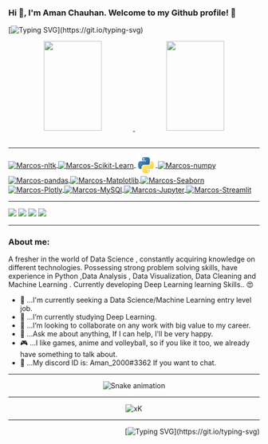 <!---
Aman-web2000/Aman-web2000 is a ✨ special ✨ repository because its `README.md` (this file) appears on your GitHub profile.
You can click the Preview link to take a look at your changes.
--->


<div align="left">

### Hi :wave:, I'm Aman Chauhan. Welcome to my Github profile! :vulcan_salute:	
  
[![Typing SVG](https://readme-typing-svg.herokuapp.com?font=Cheltenham+Condensed+Bold&color=AF69F7&lines=Passionate+about+Data;Interested+in;Artificial+Intelligence;Data+Science;Mathematics+and+Statistics.)](https://git.io/typing-svg)

<div align="center">
  <a href="https://linktr.ee/marcos_hsq">
  <img height="180em" width="48%" src="https://github-readme-stats.vercel.app/api?username=Aman-web2000&show_icons=true&theme=tokyonight&include_all_commits=true&count_private=true"/>
  <img height="180em" width="48%" src="https://github-readme-stats.vercel.app/api/top-langs/?username=Aman-web2000&layout=compact&langs_count=7&theme=tokyonight"/>   
<div style="display: inline_block"><br>
</div>
 <hr>

<div align="left">
<img align="center" alt="Marcos-nltk" height="40" width="40" src="https://www.google.com/url?sa=i&url=https%3A%2F%2Fpython.plainenglish.io%2Fintroduction-to-nltk-library-in-python-6fa729b54ad&psig=AOvVaw0JccQNTSAvAn4R6H8cpsbn&ust=1648536776644000&source=images&cd=vfe&ved=0CAsQjRxqFwoTCJCWsJmc6PYCFQAAAAAdAAAAABAD" />
<img align="center" alt="Marcos-Scikit-Learn" height="40" width="40" src="https://www.google.com/url?sa=i&url=https%3A%2F%2Fcommons.wikimedia.org%2Fwiki%2FFile%3AScikit_learn_logo_small.svg&psig=AOvVaw0-Q8RmTaKQWPdsaOfu-yaa&ust=1648536832057000&source=images&cd=vfe&ved=0CAsQjRxqFwoTCKDuo7ic6PYCFQAAAAAdAAAAABAD" />
<img align="center" alt="Marcos-Python" height="40" width="40" src="https://raw.githubusercontent.com/devicons/devicon/master/icons/python/python-original.svg"/>
<img align="center" alt="Marcos-numpy" height="40" width="40" src="https://cdn.jsdelivr.net/gh/devicons/devicon/icons/numpy/numpy-original.svg" />
<img align="center" alt="Marcos-pandas" height="40" width="40" src="https://cdn.jsdelivr.net/gh/devicons/devicon/icons/pandas/pandas-original.svg" />
<img align="center" alt="Marcos-Matplotlib" height="40" width="40" src="https://www.google.com/url?sa=i&url=https%3A%2F%2Fcommons.wikimedia.org%2Fwiki%2FFile%3AMatplotlib_icon.svg&psig=AOvVaw1GkeXL_YW5DOdZ6oFyY30S&ust=1648536874643000&source=images&cd=vfe&ved=0CAsQjRxqFwoTCJD2-smc6PYCFQAAAAAdAAAAABAD" />
<img align="center" alt="Marcos-Seaborn" height="40" width="40" src="https://www.google.com/imgres?imgurl=https%3A%2F%2Fseaborn.pydata.org%2F_images%2Flogo-mark-lightbg.svg&imgrefurl=https%3A%2F%2Fseaborn.pydata.org%2Fciting.html&tbnid=4oYjZle6AwaUXM&vet=12ahUKEwj3nNPSnOj2AhWYktgFHR2qBHoQMygDegUIARC8AQ..i&docid=TddT10zGokfxgM&w=211&h=201&q=seaborn%20icons&ved=2ahUKEwj3nNPSnOj2AhWYktgFHR2qBHoQMygDegUIARC8AQ" />
<img align="center" alt="Marcos-Plotly" height="40" width="40" src="https://www.google.com/imgres?imgurl=https%3A%2F%2Fsymbols.getvecta.com%2Fstencil_92%2F6_plotly-icon.1827440fa5.svg&imgrefurl=https%3A%2F%2Fvecta.io%2Fsymbols%2F92%2Fbrands-pj-pz%2F6%2Fplotly-icon&tbnid=-Kr-T-hXRqapFM&vet=12ahUKEwib6Zicnej2AhXuQWwGHQRVDhQQMygBegUIARC7AQ..i&docid=Lqzf9DBQ8vEy-M&w=800&h=788&q=plotly%20icons&ved=2ahUKEwib6Zicnej2AhXuQWwGHQRVDhQQMygBegUIARC7AQ" />
<img align="center" alt="Marcos-MySQl" height="40" width="40" src="https://cdn.jsdelivr.net/gh/devicons/devicon/icons/mysql/mysql-original.svg" />
<img align="center" alt="Marcos-Jupyter" height="40" width="40" src="https://cdn.jsdelivr.net/gh/devicons/devicon/icons/jupyter/jupyter-original.svg" />
<img align="center" alt="Marcos-Streamlit" height="40" width="40" src="https://www.google.com/imgres?imgurl=https%3A%2F%2Fstreamlit.io%2Fimages%2Fbrand%2Fstreamlit-mark-color.svg&imgrefurl=https%3A%2F%2Fstreamlit.io%2Fbrand&tbnid=1T8SywyBcGS6EM&vet=12ahUKEwjlp7Wonej2AhUQQWwGHcLyC0YQMygDegUIARDFAQ..i&docid=vnWK2tMrGVX_0M&w=301&h=165&q=Stremalit%20icons&ved=2ahUKEwjlp7Wonej2AhUQQWwGHcLyC0YQMygDegUIARDFAQ" />               

 </div> 

 <hr>
    
 <div align="left"> 
   <a href="https://www.instagram.com/_chauhan_aman_00/" target="_blank"><img src="https://img.shields.io/badge/Instagram-E4405F?style=for-the-badge&logo=instagram&logoColor=white" target="_blank"></a> 
  <a href="https://twitter.com/chauhanaman909" target="_blank"><img src="https://img.shields.io/badge/Twitter-1DA1F2?style=for-the-badge&logo=twitter&logoColor=white" target="_blank"></a>
  <a href="https://www.linkedin.com/in/aman-chauhan-8864581b2/" target="_blank"><img src="https://img.shields.io/badge/-LinkedIn-%230077B5?style=for-the-badge&logo=linkedin&logoColor=white" target="_blank"></a> 
  <a href="https://www.kaggle.com/aman909" target="_blank"><img src="https://img.shields.io/badge/Kaggle-20BEFF?style=for-the-badge&logo=Kaggle&logoColor=white" target="_blank"></a>


   
</div>

 <hr>
  
<div align="left">

### About me:
  
A fresher in the world of Data Science , constantly acquiring knowledge on different technologies. Possessing strong problem solving skills, have experience in Python ,Data Analysis , Data Visualization, Data Cleaning and Machine Learning . Currently developing Deep Learning learning Skills.. :heart_eyes: 
    <ul>
      <li>🔭 ...I'm currently seeking a Data Science/Machine Learning entry level job.</li>
      <li>🌱 ...I’m currently studying Deep Learning.</li>
      <li>👯 ...I’m looking to collaborate on any work with big value to my career.</li>
      <li>💬 ...Ask me about anything, If I can help, I'll be very happy.</li>
      <li>🎮 ...I like games, anime and volleyball, so if you like it too, we already have something to talk about.</li>
      <li>💬 ...My discord ID is: Aman_2000#3362 If you want to chat.</li>
    </ul>
</div>
<hr>  
<div align="center">
  
  ![Snake animation](https://github.com/Aman-web2000/Aman-web2000/blob/output/github-contribution-grid-snake.svg)
  
</div>
    
<hr>       

![xK](https://user-images.githubusercontent.com/64812097/159572273-0fc148a6-3594-480d-9204-fcd4a9effc46.gif)
    
<hr>      
    
<div align="right">

[![Typing SVG](https://readme-typing-svg.herokuapp.com/?color=F7F7F7&lines=𝑺𝑬𝑬+𝒀𝑶𝑼+𝑺𝑷𝑨𝑪𝑬+𝑪𝑶𝑾𝑩𝑶𝒀...)](https://git.io/typing-svg)
    
</div>
